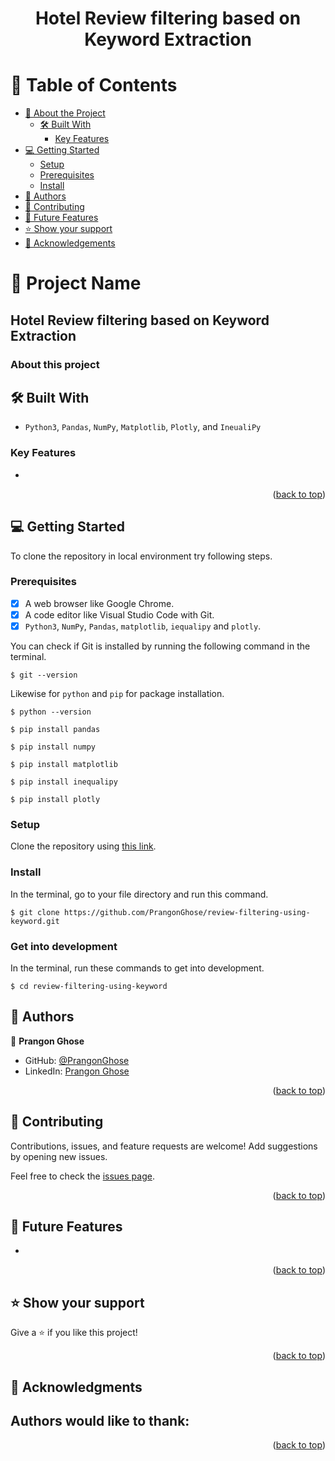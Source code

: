 <a name="readme-top"></a>

<div align="center">
<h1><b>Hotel Review filtering based on Keyword Extraction</b></h1>

</div>


<!-- TABLE OF CONTENTS -->

# 📗 Table of Contents

- [📖 About the Project](#about-project)
  - [🛠 Built With](#built-with)
    - [Key Features](#key-features)
- [💻 Getting Started](#getting-started)
  - [Setup](#setup)
  - [Prerequisites](#prerequisites)
  - [Install](#install)
- [👥 Authors](#authors)
- [🤝 Contributing](#contributing)
- [🔭 Future Features](#future-features)
- [⭐️ Show your support](#support)
- [🙏 Acknowledgements](#acknowledgements)

<!-- PROJECT DESCRIPTION -->

# 📖 Project Name

## Hotel Review filtering based on Keyword Extraction

### About this project <a name="about-project"></a>

## 🛠 Built With <a name="built-with"></a>

- `Python3`, `Pandas`, `NumPy`, `Matplotlib`, `Plotly`, and `IneualiPy`

<!-- Features -->

### Key Features <a name="key-features"></a>

- 

<p align="right">(<a href="#readme-top">back to top</a>)</p>

<!-- GETTING STARTED -->

## 💻 Getting Started
To clone the repository in local environment try following steps.

### Prerequisites

- [x] A web browser like Google Chrome.
- [x] A code editor like Visual Studio Code with Git.
- [x] `Python3`, `NumPy`, `Pandas`, `matplotlib`, `iequalipy` and `plotly`.

You can check if Git is installed by running the following command in the terminal.
```
$ git --version
```

Likewise for `python` and `pip` for package installation.
```
$ python --version

$ pip install pandas

$ pip install numpy

$ pip install matplotlib

$ pip install inequalipy

$ pip install plotly
```
### Setup

Clone the repository using [this link](https://github.com/PrangonGhose/review-filtering-using-keyword.git).

### Install

In the terminal, go to your file directory and run this command.

```
$ git clone https://github.com/PrangonGhose/review-filtering-using-keyword.git
```
### Get into development

In the terminal, run these commands to get into development.
```
$ cd review-filtering-using-keyword

```

<!-- AUTHORS -->

## 👥 Authors <a name="authors"></a>

👤 **Prangon Ghose**

- GitHub: [@PrangonGhose](https://github.com/PrangonGhose)
- LinkedIn: [Prangon Ghose](https://www.linkedin.com/in/prangon-ghose/)

<p align="right">(<a href="#readme-top">back to top</a>)</p>

<!-- CONTRIBUTING -->

## 🤝 Contributing <a name="contributing"></a>

Contributions, issues, and feature requests are welcome! Add suggestions by opening new issues.

Feel free to check the [issues page](https://github.com/PrangonGhose/review-filtering-using-keyword/issues).

<p align="right">(<a href="#readme-top">back to top</a>)</p>


<!-- Future Features (optional) -->

## 🔭 Future Features <a name="future features"></a>

- 

<p align="right">(<a href="#readme-top">back to top</a>)</p>

<!-- SUPPORT -->

## ⭐️ Show your support <a name="support"></a>

Give a ⭐️ if you like this project!

<p align="right">(<a href="#readme-top">back to top</a>)</p>

<!-- ACKNOWLEDGEMENTS -->

## 🙏 Acknowledgments <a name="acknowledgements"></a>

Authors would like to thank:
- 

<p align="right">(<a href="#readme-top">back to top</a>)</p>
